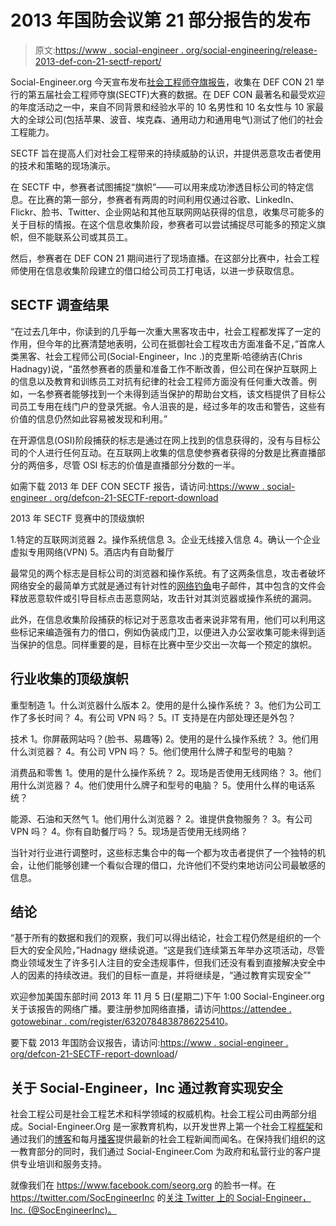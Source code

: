 # 2013 年国防会议第 21 部分报告的发布

> 原文:[https://www . social-engineer . org/social-engineering/release-2013-def-con-21-sectf-report/](https://www.social-engineer.org/social-engineering/release-2013-def-con-21-sectf-report/)

Social-Engineer.org 今天宣布发布[社会工程师夺旗报告](https://www.social-engineer.org/defcon-21-sectf-report-download/ "SECTF Report")，收集在 DEF CON 21 举行的第五届社会工程师夺旗(SECTF)大赛的数据。在 DEF CON 最著名和最受欢迎的年度活动之一中，来自不同背景和经验水平的 10 名男性和 10 名女性与 10 家最大的全球公司(包括苹果、波音、埃克森、通用动力和通用电气)测试了他们的社会工程能力。

SECTF 旨在提高人们对社会工程带来的持续威胁的认识，并提供恶意攻击者使用的技术和策略的现场演示。

在 SECTF 中，参赛者试图捕捉“旗帜”——可以用来成功渗透目标公司的特定信息。在比赛的第一部分，参赛者有两周的时间利用仅通过谷歌、LinkedIn、Flickr、脸书、Twitter、企业网站和其他互联网网站获得的信息，收集尽可能多的关于目标的情报。在这个信息收集阶段，参赛者可以尝试捕捉尽可能多的预定义旗帜，但不能联系公司或其员工。

然后，参赛者在 DEF CON 21 期间进行了现场直播。在这部分比赛中，社会工程师使用在信息收集阶段建立的借口给公司员工打电话，以进一步获取信息。

## SECTF 调查结果

“在过去几年中，你读到的几乎每一次重大黑客攻击中，社会工程都发挥了一定的作用，但今年的比赛清楚地表明，公司在抵御社会工程攻击方面准备不足，”首席人类黑客、社会工程师公司(Social-Engineer，Inc .)的克里斯·哈德纳吉(Chris Hadnagy)说，“虽然参赛者的质量和准备工作不断改善，但公司在保护互联网上的信息以及教育和训练员工对抗有纪律的社会工程师方面没有任何重大改善。例如，一名参赛者能够找到一个未得到适当保护的帮助台文档，该文档提供了目标公司员工专用在线门户的登录凭据。令人沮丧的是，经过多年的攻击和警告，这些有价值的信息仍然如此容易被发现和利用。”

在开源信息(OSI)阶段捕获的标志是通过在网上找到的信息获得的，没有与目标公司的个人进行任何互动。在互联网上收集的信息使参赛者获得的分数是比赛直播部分的两倍多，尽管 OSI 标志的价值是直播部分分数的一半。

如需下载 2013 年 DEF CON SECTF 报告，请访问:[https://www . social-engineer . org/defcon-21-SECTF-report-download](https://www.social-engineer.org/defcon-21-sectf-report-download-mix/)

2013 年 SECTF 竞赛中的顶级旗帜

1.特定的互联网浏览器
2。操作系统信息
3。企业无线接入信息
4。确认一个企业虚拟专用网络(VPN)
5。酒店内有自助餐厅

最常见的两个标志是目标公司的浏览器和操作系统。有了这两条信息，攻击者破坏网络安全的最简单方式就是通过有针对性的[网络钓鱼](https://www.social-engineer.org/framework/general-discussion/real-world-examples/phishing/)电子邮件，其中包含的文件会释放恶意软件或引导目标点击恶意网站，攻击针对其浏览器或操作系统的漏洞。

此外，在信息收集阶段捕获的标记对于恶意攻击者来说非常有用，他们可以利用这些标记来编造强有力的借口，例如伪装成门卫，以便进入办公室收集可能未得到适当保护的信息。同样重要的是，目标在比赛中至少交出一次每一个预定的旗帜。

## 行业收集的顶级旗帜

重型制造
1。什么浏览器什么版本
2。使用的是什么操作系统？
3。他们为公司工作了多长时间？
4。有公司 VPN 吗？
5。IT 支持是在内部处理还是外包？

技术
1。你屏蔽网站吗？(脸书、易趣等)
2。使用的是什么操作系统？
3。他们用什么浏览器？
4。有公司 VPN 吗？
5。他们使用什么牌子和型号的电脑？

消费品和零售
1。使用的是什么操作系统？
2。现场是否使用无线网络？
3。他们用什么浏览器？
4。他们使用什么牌子和型号的电脑？
5。使用什么样的电话系统？

能源、石油和天然气
1。他们用什么浏览器？
2。谁提供食物服务？
3。有公司 VPN 吗？
4。你有自助餐厅吗？
5。现场是否使用无线网络？

当针对行业进行调整时，这些标志集合中的每一个都为攻击者提供了一个独特的机会，让他们能够创建一个看似合理的借口，允许他们不受约束地访问公司最敏感的信息。

## 结论

“基于所有的数据和我们的观察，我们可以得出结论，社会工程仍然是组织的一个巨大的安全风险，”Hadnagy 继续说道。“这是我们连续第五年举办这项活动，尽管商业领域发生了许多引人注目的安全违规事件，但我们还没有看到直接解决安全中人的因素的持续改进。我们的目标一直是，并将继续是，“通过教育实现安全”"

欢迎参加美国东部时间 2013 年 11 月 5 日(星期二)下午 1:00 Social-Engineer.org 关于该报告的网络广播。要注册参加网络直播，请访问[https://attendee . gotowebinar . com/register/6320784838786225410](https://attendee.gotowebinar.com/register/6320784838786225410)。

要下载 2013 年国防会议报告，请访问:[https://www . social-engineer . org/defcon-21-SECTF-report-download](https://www.social-engineer.org/defcon-21-sectf-report-download-mix/)/

## 关于 Social-Engineer，Inc 通过教育实现安全

社会工程公司是社会工程艺术和科学领域的权威机构。社会工程公司由两部分组成。Social-Engineer.Org 是一家教育机构，以开发世界上第一个社会工程[框架](https://www.social-engineer.org/framework/general-discussion/)和通过我们的[博客](https://www.social-engineer.org/blog/)和每月[播客](https://www.social-engineer.org/category/podcast/)提供最新的社会工程新闻而闻名。在保持我们组织的这一教育部分的同时，我们通过 Social-Engineer.Com 为政府和私营行业的客户提供专业培训和服务支持。

就像我们在 https://www.facebook.com/seorg.org 的脸书一样。在 https://twitter.com/SocEngineerInc 的[关注 Twitter 上的 Social-Engineer，Inc. (@SocEngineerInc)。](https://twitter.com/SocEngineerInc)